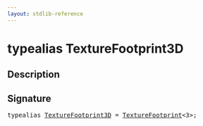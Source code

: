 ```yaml
---
layout: stdlib-reference
---
```


# typealias TextureFootprint3D

## Description



## Signature

<pre>
<span class='code_keyword'>typealias</span> <a href="texturefootprint3d-07h.html" class="code_type">TextureFootprint3D</a> = <a href="index.html" class="code_type">TextureFootprint</a>&lt;3&gt;;
</pre>

